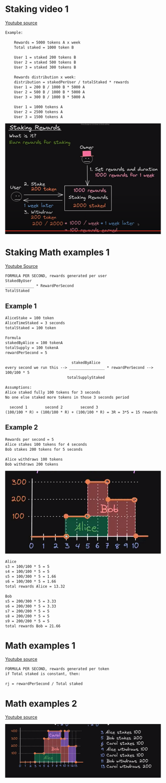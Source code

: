 # Staking video 1

[Youtube source](https://www.youtube.com/watch?v=rXuDelwHLoo)

    Example:

        Rewards = 5000 tokens A x week
        Total staked = 1000 token B

        User 1 = staked 200 tokens B
        User 2 = staked 500 tokens B
        User 3 = staked 300 tokens B

        Rewards distribution x week:
        distribution = stakedPerUser / totalStaked * rewards
        User 1 = 200 B / 1000 B * 5000 A
        User 2 = 500 B / 1000 B * 5000 A
        User 3 = 300 B / 1000 B * 5000 A

        User 1 = 1000 tokens A
        User 2 = 2500 tokens A
        User 3 = 1500 tokens A

![](./images/staking.png)

# Staking Math examples 1

[Youtube Source](https://www.youtube.com/watch?v=oJOsdDJRNVw)

    FORMULA PER SECOND, rewards generated per user
    StakedByUser
    _____________ * RewardPerSecond
    TotalStaked

## Example 1

    AliceStake = 100 token
    AliceTimeStaked = 3 seconds
    totalStaked = 100 token

    Formula
    stakedByAlice = 100 tokenA
    totalSupply = 100 tokenA
    rewardPerSecond = 5

                                  stakedByAlice
    every second we run this --> ________________ * rewardPerSecond --> 100/100 * 5
                                totalSupplyStaked

    Assumptions:
    Alice staked fully 100 tokens for 3 seconds
    No one else staked more tokens in those 3 seconds period

      second 1        second 2        second 3
    (100/100 * R) + (100/100 * R) + (100/100 * R) = 3R = 3*5 = 15 rewards

## Example 2

    Rewards per second = 5
    Alice stakes 100 tokens for 4 seconds
    Bob stakes 200 tokens for 5 seconds

    Alice withdraws 100 tokens
    Bob withdraws 200 tokens

![](./images/staking1.png)

    Alice
    s3 = 100/100 * 5 = 5
    s4 = 100/100 * 5 = 5
    s5 = 100/300 * 5 = 1.66
    s6 = 100/300 * 5 = 1.66
    total rewards Alice = 13.32

    Bob
    s5 = 200/300 * 5 = 3.33
    s6 = 200/300 * 5 = 3.33
    s7 = 200/200 * 5 = 5
    s8 = 200/200 * 5 = 5
    s9 = 200/200 * 5 = 5
    total rewards Bob = 21.66

# Math examples 1

[Youtube source](https://www.youtube.com/watch?v=fKa98Ak6q_A)

    FORMULA PER SECOND, rewards generated per token
    if Total staked is constant, then:

    rj = rewardPerSecond / Total staked

# Math examples 2

[Youtube source](https://www.youtube.com/watch?v=32n3Vu0BK4g)

![](./images/cp_example2.png)
